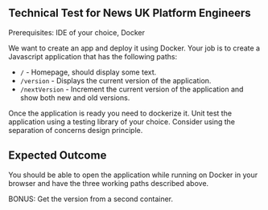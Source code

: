## Technical Test for News UK Platform Engineers

Prerequisites: IDE of your choice, Docker

We want to create an app and deploy it using Docker.
Your job is to create a Javascript application that has the following paths:

- `/` - Homepage, should display some text.
- `/version` - Displays the current version of the application.
- `/nextVersion` - Increment the current version of the application and show both new and old versions.

Once the application is ready you need to dockerize it.
Unit test the application using a testing library of your choice.
Consider using the separation of concerns design principle.

## Expected Outcome

You should be able to open the application while running on Docker in your browser and have the three working paths described above.

BONUS: Get the version from a second container.
